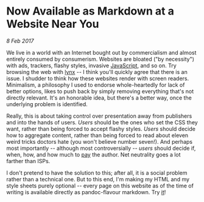 Now Available as Markdown at a Website Near You
=====================================================
_8 Feb 2017_

We live in a world with an Internet bought out by commercialism and almost entirely consumed by consumerism. Websites are bloated ("by necessity") with ads, trackers, flashy styles, invasive [JavaScript](javascript-vanity.html), and so on. Try browsing the web with [lynx](https://en.wikipedia.org/wiki/Lynx_(web_browser)) -- I think you'll quickly agree that there is an issue. I shudder to think how these websites render with screen readers. Minimalism, a philosophy I used to endorse whole-heartedly for lack of better options, likes to push back by simply removing everything that's not directly relevant. It's an honorable idea, but there's a better way, once the underlying problem is identified.

Really, this is about taking control over presentation away from publishers and into the hands of users. *Users* should be the ones who set the CSS they want, rather than being forced to accept flashy styles. *Users* should decide how to aggregate content, rather than being forced to read about eleven weird tricks doctors hate (you won't believe number seven!). And perhaps most importantly -- although most controversially -- *users* should decide if, when, how, and how much to [pay](https://www.brave.com/publishers.html) the author. Net neutrality goes a lot farther than ISPs.

I don't pretend to have the solution to this; after all, it is a social problem rather than a technical one. But to this end, I'm making my HTML and my style sheets purely optional -- every page on this website as of the time of writing is available directly as pandoc-flavour markdown. Try [it](/index.md)!
